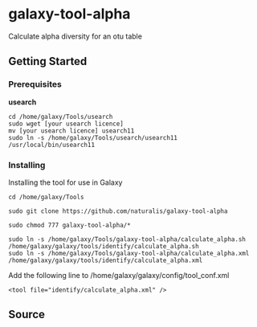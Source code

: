 # galaxy-tool-alpha
Calculate alpha diversity for an otu table
## Getting Started
### Prerequisites

**usearch**<br />
```
cd /home/galaxy/Tools/usearch
sudo wget [your usearch licence]
mv [your usearch licence] usearch11
sudo ln -s /home/galaxy/Tools/usearch/usearch11 /usr/local/bin/usearch11
```
### Installing
Installing the tool for use in Galaxy
```
cd /home/galaxy/Tools
```
```
sudo git clone https://github.com/naturalis/galaxy-tool-alpha
```
```
sudo chmod 777 galaxy-tool-alpha/*
```
```
sudo ln -s /home/galaxy/Tools/galaxy-tool-alpha/calculate_alpha.sh /home/galaxy/galaxy/tools/identify/calculate_alpha.sh
sudo ln -s /home/galaxy/Tools/galaxy-tool-alpha/calculate_alpha.xml /home/galaxy/galaxy/tools/identify/calculate_alpha.xml
```
Add the following line to /home/galaxy/galaxy/config/tool_conf.xml
```
<tool file="identify/calculate_alpha.xml" />
```
## Source
